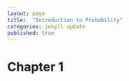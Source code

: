 ```yaml
---
layout: page
title:  "Introduction to Probability"
categories: jekyll update
published: true
---
```


# Chapter 1
